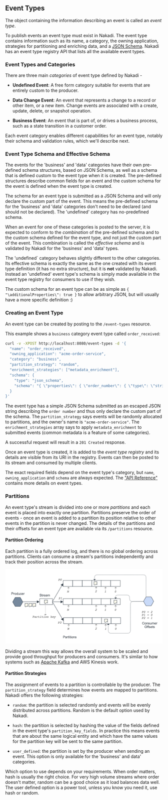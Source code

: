 ## Event Types

The object containing the information describing an event is called an 
_event type_.

To publish events an event type must exist in Nakadi. The event type 
contains information such as its name, a category, the owning application, 
strategies for partitioning and enriching data, and a 
[JSON Schema](http://json-schema.org/). Nakadi has an event type registry 
API that lists all the available event types.

### Event Types and Categories

There are three main _categories_ of event type defined by Nakadi - 

- **Undefined Event**: A free form category suitable for events that are entirely custom to the producer.

- **Data Change Event**: An event that represents a change to a record or other item, or a new item. Change events are associated with a create, update, delete, or snapshot operation. 

- **Business Event**: An event that is part of, or drives a business process, such as a state transition in a customer order. 

Each event category enables different capabilities for an event type, notably their schema and validation rules, which we'll describe next.

<a class="anchor" href="#effective-schema" id="effective-schema"></a>
### Event Type Schema and Effective Schema

The events for the 'business' and 'data' categories have their own pre-defined 
schema structures, based on JSON Schema, as well as a schema that is defined 
custom to the event type when it is created. The pre-defined structures 
describe common fields for an event and the custom schema for the event is 
defined when the event type is created.  

The schema for an event type is submitted as a JSON Schema and will only declare the custom part of the event. This means the pre-defined schema for 
the 'business' and 'data' categories don't need to be declared (and should not 
be declared). The 'undefined' category has no-predefined schema.

When an event for one of these categories is posted to the server, it is 
expected to conform to the _combination_ of the pre-defined schema and to the 
custom schema defined for the event type, and not just the custom part of the event. This combination is called the _effective schema_ and is validated by Nakadi for the 'business' and 'data' types.

The 'undefined` category behaves slightly different to the other categories. Its effective schema is exactly the same as the one created with its event type definition (it has no extra structure), but it is **not** validated by Nakadi. Instead an 'undefined' event type's schema is simply made available in the event type registry for consumers to use if they wish.

The custom schema for an event type can be as simple as 
`{ "\additionalProperties\": true }` to allow arbitrary JSON, but will usually 
have a more specific definition :)

### Creating an Event Type

An event type can be created by posting to the `/event-types` resource. 

This example shows a `business` category event type called `order_received`:

```sh
curl -v -XPOST http://localhost:8080/event-types -d '{
  "name": "order_received",
  "owning_application": "acme-order-service",
  "category": "business",
  "partition_strategy": "random",
  "enrichment_strategies": ["metadata_enrichment"],
  "schema": {
    "type": "json_schema",
    "schema": "{ \"properties\": { \"order_number\": { \"type\": \"string\" } } }"
  }
}'
```

The event type has a simple JSON Schema submitted as an escaped JSON string describing the `order number` and thus only declare the custom part of the schema. The `partition_strategy` 
says events will be randomly allocated to partitions, and the owner's name is 
`"acme-order-service"`. The `enrichment_strategies` array says to apply `metadata_enrichment` to submitted events (common metadata is a feature of some categories). 

A successful request will result in a `201 Created` response. 

Once an event type is created, it is added to the _event type registry_ and its details are visible from its URI in the registry. Events can then be posted to its stream and consumed by multiple clients. 

The exact required fields depend on the event type's category, but `name`, `owning_application` and `schema` are always expected. The 
["API Reference"](../api-spec-generated/overview.html) contains more details on event types.

### Partitions

An event type's stream is divided into one or more _partitions_ and each event is placed into exactly one partition. Partitions preserve the order of events - once an event is added to a partition its position relative to other events in the partition is never changed. The details of the partitions and their offsets for an event type are available via its `/partitions` resource.

#### Partition Ordering

Each partition is a fully ordered log, and there is no global ordering across partitions. Clients can consume a stream's partitions independently and track their position across the stream.

![/images/partitions.png](/docs/images/partitions.png)

Dividing a stream this way allows the overall system to be scaled and provide 
good throughput for producers and consumers. It's similar to how systems such as [Apache Kafka](http://kafka.apache.org/documentation.html#intro_topics) and AWS Kinesis work. 

#### Partition Strategies

The assignment of events to a partition is controllable by the producer. The 
`partition_strategy` field determines how events are mapped to partitions. Nakadi offers the following strategies:

- `random`: the partition is selected randomly and events will be evenly distributed across partitions. Random is the default option used by Nakadi.

- `hash`: the partition is selected by hashing the value of the fields
  defined in the event type's `partition_key_fields`. In practice this means events that are about the same logical entity and which have the same values for the partition key will be sent to the same partition.

- `user_defined`: the partition is set by the producer when sending an event. This option is only available for the 'business' and data' categories.

Which option to use depends on your requirements. When order matters, hash is usually the right choice. For very high volume streams where order doesn't matter, random can be a good choice as it load balances data well. The user defined option is a power tool, unless you know you need it, use hash or random.
